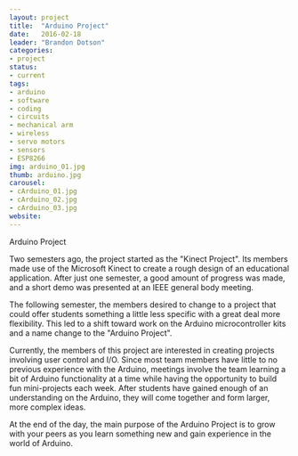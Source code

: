 ```yaml
---
layout: project
title:  "Arduino Project"
date:   2016-02-18
leader: "Brandon Dotson"
categories:
- project
status:
- current
tags:
- arduino
- software
- coding
- circuits
- mechanical arm
- wireless
- servo motors
- sensors
- ESP8266
img: arduino_01.jpg
thumb: arduino.jpg
carousel:
- cArduino_01.jpg
- cArduino_02.jpg
- cArduino_03.jpg
website: 
---
```

Arduino Project

Two semesters ago, the project started as the "Kinect Project". Its members made use of the Microsoft Kinect to create a rough design of an educational application. After just one semester, a good amount of progress was made, and a short demo was presented at an IEEE general body meeting. 

The following semester, the members desired to change to a project that could offer students something a little less specific with a great deal more flexibility.  This led to a shift toward work on the Arduino microcontroller kits and a name change to the "Arduino Project".

Currently, the members of this project are interested in creating projects involving user control and I/O. Since most team members have little to no previous experience with the Arduino, meetings involve the team learning a bit of Arduino functionality at a time while having the opportunity to build fun mini-projects each week. After students have gained enough of an understanding on the Arduino, they will come together and form larger, more complex ideas.

At the end of the day, the main purpose of the Arduino Project is to grow with your peers as you learn something new and gain experience in the world of Arduino.
